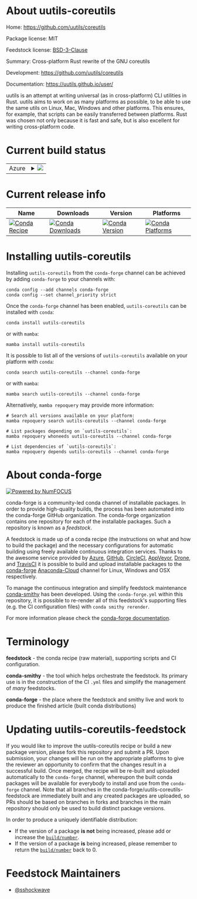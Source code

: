 About uutils-coreutils
======================

Home: https://github.com/uutils/coreutils

Package license: MIT

Feedstock license: [BSD-3-Clause](https://github.com/conda-forge/uutils-coreutils-feedstock/blob/main/LICENSE.txt)

Summary: Cross-platform Rust rewrite of the GNU coreutils

Development: https://github.com/uutils/coreutils

Documentation: https://uutils.github.io/user/

uutils is an attempt at writing universal (as in cross-platform) CLI utilities in Rust.
uutils aims to work on as many platforms as possible,
to be able to use the same utils on Linux, Mac, Windows and other platforms.
This ensures, for example, that scripts can be easily transferred between platforms.
Rust was chosen not only because it is fast and safe,
but is also excellent for writing cross-platform code.


Current build status
====================


<table>
    
  <tr>
    <td>Azure</td>
    <td>
      <details>
        <summary>
          <a href="https://dev.azure.com/conda-forge/feedstock-builds/_build/latest?definitionId=18355&branchName=main">
            <img src="https://dev.azure.com/conda-forge/feedstock-builds/_apis/build/status/uutils-coreutils-feedstock?branchName=main">
          </a>
        </summary>
        <table>
          <thead><tr><th>Variant</th><th>Status</th></tr></thead>
          <tbody><tr>
              <td>linux_64</td>
              <td>
                <a href="https://dev.azure.com/conda-forge/feedstock-builds/_build/latest?definitionId=18355&branchName=main">
                  <img src="https://dev.azure.com/conda-forge/feedstock-builds/_apis/build/status/uutils-coreutils-feedstock?branchName=main&jobName=linux&configuration=linux%20linux_64_" alt="variant">
                </a>
              </td>
            </tr><tr>
              <td>osx_64</td>
              <td>
                <a href="https://dev.azure.com/conda-forge/feedstock-builds/_build/latest?definitionId=18355&branchName=main">
                  <img src="https://dev.azure.com/conda-forge/feedstock-builds/_apis/build/status/uutils-coreutils-feedstock?branchName=main&jobName=osx&configuration=osx%20osx_64_" alt="variant">
                </a>
              </td>
            </tr><tr>
              <td>win_64</td>
              <td>
                <a href="https://dev.azure.com/conda-forge/feedstock-builds/_build/latest?definitionId=18355&branchName=main">
                  <img src="https://dev.azure.com/conda-forge/feedstock-builds/_apis/build/status/uutils-coreutils-feedstock?branchName=main&jobName=win&configuration=win%20win_64_" alt="variant">
                </a>
              </td>
            </tr>
          </tbody>
        </table>
      </details>
    </td>
  </tr>
</table>

Current release info
====================

| Name | Downloads | Version | Platforms |
| --- | --- | --- | --- |
| [![Conda Recipe](https://img.shields.io/badge/recipe-uutils--coreutils-green.svg)](https://anaconda.org/conda-forge/uutils-coreutils) | [![Conda Downloads](https://img.shields.io/conda/dn/conda-forge/uutils-coreutils.svg)](https://anaconda.org/conda-forge/uutils-coreutils) | [![Conda Version](https://img.shields.io/conda/vn/conda-forge/uutils-coreutils.svg)](https://anaconda.org/conda-forge/uutils-coreutils) | [![Conda Platforms](https://img.shields.io/conda/pn/conda-forge/uutils-coreutils.svg)](https://anaconda.org/conda-forge/uutils-coreutils) |

Installing uutils-coreutils
===========================

Installing `uutils-coreutils` from the `conda-forge` channel can be achieved by adding `conda-forge` to your channels with:

```
conda config --add channels conda-forge
conda config --set channel_priority strict
```

Once the `conda-forge` channel has been enabled, `uutils-coreutils` can be installed with `conda`:

```
conda install uutils-coreutils
```

or with `mamba`:

```
mamba install uutils-coreutils
```

It is possible to list all of the versions of `uutils-coreutils` available on your platform with `conda`:

```
conda search uutils-coreutils --channel conda-forge
```

or with `mamba`:

```
mamba search uutils-coreutils --channel conda-forge
```

Alternatively, `mamba repoquery` may provide more information:

```
# Search all versions available on your platform:
mamba repoquery search uutils-coreutils --channel conda-forge

# List packages depending on `uutils-coreutils`:
mamba repoquery whoneeds uutils-coreutils --channel conda-forge

# List dependencies of `uutils-coreutils`:
mamba repoquery depends uutils-coreutils --channel conda-forge
```


About conda-forge
=================

[![Powered by
NumFOCUS](https://img.shields.io/badge/powered%20by-NumFOCUS-orange.svg?style=flat&colorA=E1523D&colorB=007D8A)](https://numfocus.org)

conda-forge is a community-led conda channel of installable packages.
In order to provide high-quality builds, the process has been automated into the
conda-forge GitHub organization. The conda-forge organization contains one repository
for each of the installable packages. Such a repository is known as a *feedstock*.

A feedstock is made up of a conda recipe (the instructions on what and how to build
the package) and the necessary configurations for automatic building using freely
available continuous integration services. Thanks to the awesome service provided by
[Azure](https://azure.microsoft.com/en-us/services/devops/), [GitHub](https://github.com/),
[CircleCI](https://circleci.com/), [AppVeyor](https://www.appveyor.com/),
[Drone](https://cloud.drone.io/welcome), and [TravisCI](https://travis-ci.com/)
it is possible to build and upload installable packages to the
[conda-forge](https://anaconda.org/conda-forge) [Anaconda-Cloud](https://anaconda.org/)
channel for Linux, Windows and OSX respectively.

To manage the continuous integration and simplify feedstock maintenance
[conda-smithy](https://github.com/conda-forge/conda-smithy) has been developed.
Using the ``conda-forge.yml`` within this repository, it is possible to re-render all of
this feedstock's supporting files (e.g. the CI configuration files) with ``conda smithy rerender``.

For more information please check the [conda-forge documentation](https://conda-forge.org/docs/).

Terminology
===========

**feedstock** - the conda recipe (raw material), supporting scripts and CI configuration.

**conda-smithy** - the tool which helps orchestrate the feedstock.
                   Its primary use is in the construction of the CI ``.yml`` files
                   and simplify the management of *many* feedstocks.

**conda-forge** - the place where the feedstock and smithy live and work to
                  produce the finished article (built conda distributions)


Updating uutils-coreutils-feedstock
===================================

If you would like to improve the uutils-coreutils recipe or build a new
package version, please fork this repository and submit a PR. Upon submission,
your changes will be run on the appropriate platforms to give the reviewer an
opportunity to confirm that the changes result in a successful build. Once
merged, the recipe will be re-built and uploaded automatically to the
`conda-forge` channel, whereupon the built conda packages will be available for
everybody to install and use from the `conda-forge` channel.
Note that all branches in the conda-forge/uutils-coreutils-feedstock are
immediately built and any created packages are uploaded, so PRs should be based
on branches in forks and branches in the main repository should only be used to
build distinct package versions.

In order to produce a uniquely identifiable distribution:
 * If the version of a package **is not** being increased, please add or increase
   the [``build/number``](https://docs.conda.io/projects/conda-build/en/latest/resources/define-metadata.html#build-number-and-string).
 * If the version of a package **is** being increased, please remember to return
   the [``build/number``](https://docs.conda.io/projects/conda-build/en/latest/resources/define-metadata.html#build-number-and-string)
   back to 0.

Feedstock Maintainers
=====================

* [@sshockwave](https://github.com/sshockwave/)

